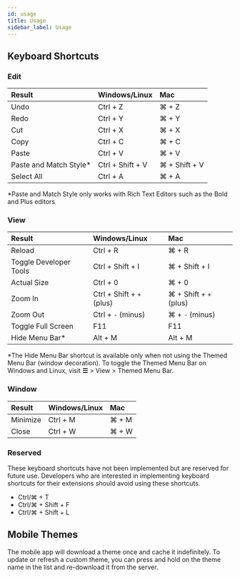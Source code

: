 ```yaml
---
id: usage
title: Usage
sidebar_label: Usage
---
```


## Keyboard Shortcuts

### Edit

| Result                  | Windows/Linux    | Mac           |
| :---------------------- | :--------------- | :------------ |
| Undo                    | Ctrl + Z         | ⌘ + Z         |
| Redo                    | Ctrl + Y         | ⌘ + Y         |
| Cut                     | Ctrl + X         | ⌘ + X         |
| Copy                    | Ctrl + C         | ⌘ + C         |
| Paste                   | Ctrl + V         | ⌘ + V         |
| Paste and Match Style\* | Ctrl + Shift + V | ⌘ + Shift + V |
| Select All              | Ctrl + A         | ⌘ + A         |

\*Paste and Match Style only works with Rich Text Editors such as the Bold and Plus editors

### View

| Result                 | Windows/Linux             | Mac                    |
| :--------------------- | :------------------------ | :--------------------- |
| Reload                 | Ctrl + R                  | ⌘ + R                  |
| Toggle Developer Tools | Ctrl + Shift + I          | ⌘ + Shift + I          |
| Actual Size            | Ctrl + 0                  | ⌘ + 0                  |
| Zoom In                | Ctrl + Shift + `+` (plus) | ⌘ + Shift + `+` (plus) |
| Zoom Out               | Ctrl + `-` (minus)        | ⌘ + `-` (minus)        |
| Toggle Full Screen     | F11                       | F11                    |
| Hide Menu Bar\*        | Alt + M                   | Alt + M                |

\*The Hide Menu Bar shortcut is available only when not using the Themed Menu Bar (window decoration). To toggle the Themed Menu Bar on Windows and Linux, visit **☰** > View > Themed Menu Bar.

### Window

| Result   | Windows/Linux | Mac   |
| :------- | :------------ | :---- |
| Minimize | Ctrl + M      | ⌘ + M |
| Close    | Ctrl + W      | ⌘ + W |

### Reserved

These keyboard shortcuts have not been implemented but are reserved for future use. Developers who are interested in implementing keyboard shortcuts for their extensions should avoid using these shortcuts.

- Ctrl/⌘ + T
- Ctrl/⌘ + Shift + F
- Ctrl/⌘ + Shift + L

## Mobile Themes

The mobile app will download a theme once and cache it indefinitely. To update or refresh a custom theme, you can press and hold on the theme name in the list and re-download it from the server.
